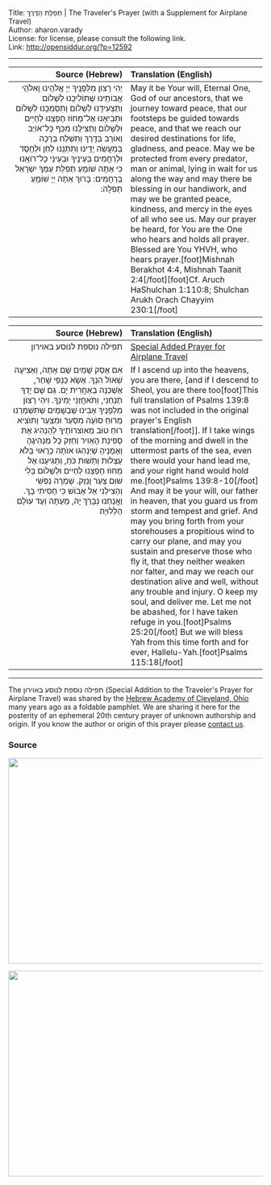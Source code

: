 <html>
<head></head>
<body>
Title: תְּפִלַּת הַדֶּרֶךְ | The Traveler's Prayer (with a Supplement for Airplane Travel)<br />
Author: aharon.varady<br />
License: for license, please consult the following link.<br />
Link: <a href="http://opensiddur.org/?p=12592">http://opensiddur.org/?p=12592</a>
<p />
<hr />

<table style="margin-left: auto;margin-right: auto;" class="draggable">
<thead><tr><th id="x" style="text-align: right;">Source (Hebrew)</th><th style="text-align: left;">Translation (English)</th></tr></thead>
<tbody>
<tr><td style="vertical-align:top;" width="46%">
<div class="liturgy" style="text-align: right;"><span lang="he">
יְהִי רָצוֹן מִלְּפָנֶֽיךָ יְיָ אֱלֹהֵֽינוּ וֵֽאלֹהֵי אֲבוֹתֵֽינוּ שֶׁתּוֹלִיכֵֽנוּ לְשָׁלוֹם וְתַצְעִידֵֽנוּ לְשָׁלוֹם וְתִסְמְכֵֽנוּ לְשָׁלוֹם וּתְבִיאֵֽנוּ אֶל־מְחוֹז חֶפְצֵֽנוּ לְחַיִּים וּלְשָׁלוֹם וְתַצִּילֵֽנוּ מִכַּף כָּל־אוֹיֵב וְאוֹרֵב בַּדֶּֽרֶךְ וְתִשְׁלַח בְּרָכָה בְּמַעֲשֵׂה יָדֵֽינוּ וְתִתְּנֵֽנוּ לְחֵן וּלְחֶֽסֶד וּלְרַחֲמִים בְּעֵינֶֽיךָ וּבְעֵינֵי כָל־רוֹאֵֽנוּ כִּי אַתָּה שׁוֹמֵֽעַ תְּפִלַּת עַמְּךָ יִשְׂרָאֵל בְּרַחֲמִים: בָּרוּךְ אַתָּה יְיָ שׁוֹמֵֽעַ תְּפִלָּה:‏ 
</span></div>
</td>
 
<td style="vertical-align:top;" width="53%">
<div class="english">
May it be Your will, Eternal One, God of our ancestors, that we journey toward peace, that our footsteps be guided towards peace, and that we reach our desired destinations for life, gladness, and peace. May we be protected from every predator, man or animal, lying in wait for us along the way and may there be blessing in our handiwork, and may we be granted peace, kindness, and mercy in the eyes of all who see us. May our prayer be heard, for You are the One who hears and holds all prayer. Blessed are You YHVH, who hears prayer.[foot]Mishnah Berakhot 4:4, Mishnah Taanit 2:4[/foot][foot]Cf. Aruch HaShulchan 1:110:8; Shulchan Arukh Orach Chayyim 230:1[/foot]
</div>
</td></tr></tbody></table>

<table style="margin-left: auto;margin-right: auto;" class="draggable">
<thead><tr><th id="x" style="text-align: right;">Source (Hebrew)</th><th style="text-align: left;">Translation (English)</th></tr></thead>
<tbody>
<tr><td style="vertical-align:top;" width="46%">
<div class="commentary" style="text-align: right;"><span lang="he">
תפילה נוספת לנוסע באוירון
</span></div>
</td>
 
<td style="vertical-align:top;" width="53%">
<div class="english">
<u>Special Added Prayer for Airplane Travel</u>
</div>
</td></tr>


<tr><td style="vertical-align:top;" width="46%">
<div class="liturgy" style="text-align: right;"><span lang="he">
אִם אֶסַק שָׁמַיִם שָׁם אָתָּה, וְאַצִיעָה שְׁאוֺל הִנְךָ. אֶשָׂא כַנְפֵי שָׁחַר, אֶשְׁכְּנָה בְאַחֲרִית יָם. גַם שָׁם יָדְךָ תַנְחֵנִי, וְתֹאחֲזֵנִי יְמִינְךָ. וִיהִי רָצוֺן מִלְפָנֶיךָ אָבִינוּ שֶׁבַשָׁמַיִם שֶׁתִּשְׁמְרֵנוּ מֵרוּחַ סוֺעָה מִסַעַר וּמִצַעַר וְתוֺצִיא רוּחַ טוֺב מֵאוֺצרוֺתֶיךָ לְהַנְהִיג אֶת סְפִינַת הָאַוִיר וְחַזֵק כָּל מַנְהִיגֶהָ וְאָמָנֶיהָ שֶׁיַנְהִגוּ אוֺתָה כָּרָאוּי בְּלֹא עַצְלוּת וְתֵשׁוּת כֹּחַ, וְתַגִיעֵנוּ אֶל מְחוֺז חֶפְצֵנוּ לְחַיִים וּלְשָׁלוֺם בְּלִי שׁוּם צַעַר וָנֵזֶק. שָׁמְרָה נַפְשִׁי וְהַצִילֵנִי אַל אֵבוֹשׁ כִּי חָסִיתִי בָךְ. וַאֲנַחְנוּ נְבָרֵךְ יָהּ, מֵעַתָּה וְעַד עוֺלָם הַלְלוּיָהּ׃
</span></div>
</td>
 
<td style="vertical-align:top;" width="53%">
<div class="english">
If I ascend up into the heavens, you are there, [and if I descend to Sheol, you are there too[foot]This full translation of Psalms 139:8 was not included in the original prayer's English translation[/foot]]. If I take wings of the morning and dwell in the uttermost parts of the sea, even there would your hand lead me, and your right hand would hold me.[foot]Psalms 139:8-10[/foot] And may it be your will, our father in heaven, that you guard us from storm and tempest and grief. And may you bring forth from your storehouses a propitious wind to carry our plane, and may you sustain and preserve those who fly it, that they neither weaken nor falter, and may we reach our destination alive and well, without any trouble and injury. O keep my soul, and deliver me. Let me not be abashed, for I have taken refuge in you.[foot]Psalms 25:20[/foot] But we will bless Yah from this time forth and for ever, Hallelu-Yah.[foot]Psalms 115:18[/foot]
</div>
</td></tr></tbody></table>

<hr />

The תפילה נוספת לנוסע באוירון (Special Addition to the Traveler's Prayer for Airplane Travel) was shared by the <a href="http://www.hac1.org/">Hebrew Academy of Cleveland, Ohio</a> many years ago as a foldable pamphlet. We are sharing it here for the posterity of an ephemeral 20th century prayer of unknown authorship and origin. If you know the author or origin of this prayer please <a href="https://opensiddur.org/contact/">contact us</a>.

<h3>Source</h3>

<a href="https://opensiddur.org/wp-content/uploads/2016/02/2016-05-28-0001-e1464500501780.jpg"><img src="https://opensiddur.org/wp-content/uploads/2016/02/2016-05-28-0001-e1464500501780-1024x653.jpg" alt="" width="640" height="408" class="alignnone size-large wp-image-13572" /></a>

<a href="https://opensiddur.org/wp-content/uploads/2016/02/2016-05-28-0002-e1464500526697.jpg"><img src="https://opensiddur.org/wp-content/uploads/2016/02/2016-05-28-0002-e1464500526697-1024x653.jpg" alt="" width="640" height="408" class="alignnone size-large wp-image-13573" /></a>
</body>
</html>